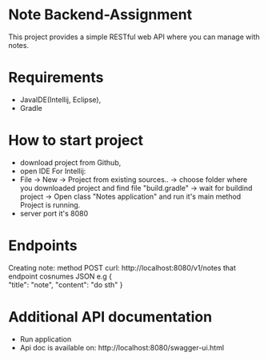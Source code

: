 # Note Backend-Assignment
This project provides a simple RESTful web API where you can manage with notes.
# Requirements
- JavaIDE(Intellij, Eclipse),
- Gradle
# How to start project
- download project from Github,
- open IDE
 For Intellij:
- File -> New -> Project from existing sources.. -> choose folder where you downloaded project and find file "build.gradle"
  -> wait for buildind project -> Open class "Notes application" and run it's main method
  Project is running.
 - server port it's 8080
# Endpoints
Creating note:
method POST curl: http://localhost:8080/v1/notes that endpoint cosnumes JSON e.g
{	
	"title": "note",
	"content": "do sth"
}







# Additional API documentation
- Run application
- Api doc is available on: http://localhost:8080/swagger-ui.html
  

